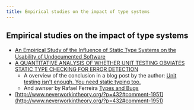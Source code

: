 ```yaml
---
title: Empirical studies on the impact of type systems
---
```


## Empirical studies on the impact of type systems ##


 * [An Empirical Study of the Inﬂuence of Static Type Systems on the Usability of Undocumented Software](http://pleiad.dcc.uchile.cl/papers/2012/mayerAl-oopsla2012.pdf)
 * [A QUANTITATIVE ANALYSIS OF WHETHER UNIT TESTING OBVIATES STATIC TYPE CHECKING FOR ERROR DETECTION](https://docs.google.com/file/d/0B5C1aVVb3qRONVhiNDBiNUw0am8/edit)
   * A overview of the conclusion in a blog post by the author: [Unit testing isn't enough. You need static typing too.](http://evanfarrer.blogspot.ca/2012/06/unit-testing-isnt-enough-you-need.html)
   * And awnser by Rafael Ferreira [Types and Bugs](http://blog.rafaelferreira.net/2012/07/types-and-bugs.html)
 * [http://www.neverworkintheory.org/?p=432#comment-1951](http://www.neverworkintheory.org/?p=432#comment-1951)

